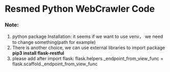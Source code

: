 # Resmed Python WebCrawler Code

### Note: 
1. python package Installation: it seems if we want to use venv， we need to change something(path for example)
2. There is another choice, we can use external libraries to import package **pip3 install flask-restful**
3. please add after import flask:  flask.helpers._endpoint_from_view_func = flask.scaffold._endpoint_from_view_func
